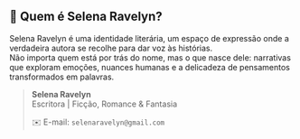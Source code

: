 ## 🌿 Quem é Selena Ravelyn?

Selena Ravelyn é uma identidade literária, um espaço de expressão onde a verdadeira autora se recolhe para dar voz às histórias.  
Não importa quem está por trás do nome, mas o que nasce dele: narrativas que exploram emoções, nuances humanas e a delicadeza de pensamentos transformados em palavras.  

<aside>   
  
> **Selena Ravelyn**  
> Escritora | Ficção, Romance & Fantasia  
>   
> ✉️ E-mail: `selenaravelyn@gmail.com`
> 
</aside>
